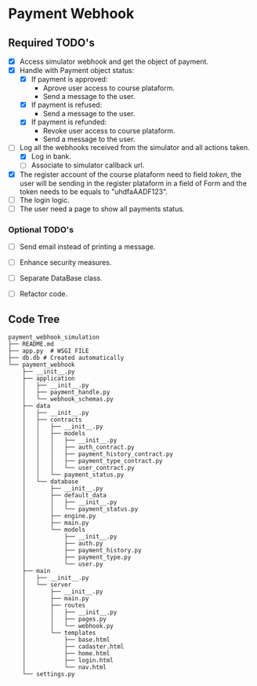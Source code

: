 # Payment Webhook

## Required TODO's

- [x] Access simulator webhook and get the object of payment.
- [x] Handle with Payment object status:
    - [x] If payment is approved:
        - Aprove user access to course plataform.
        - Send a message to the user.
    - [x] If payment is refused:
        - Send a message to the user.
    - [x] If payment is refunded:
        - Revoke user access to course plataform.
        - Send a message to the user.
- [ ] Log all the webhooks received from the simulator and all actions taken.
  - [x] Log in bank.
  - [ ] Associate to simulator callback url.
- [x] The register account of the course plataform need to field *token*, the user will be sending in the register plataform in a field of Form and the token needs to be equals to "uhdfaAADF123".
- [ ] The login logic.
- [ ] The user need a page to show all payments status.

### Optional TODO's

- [ ] Send email instead of printing a message.
- [ ] Enhance security measures.
- [ ] Separate DataBase class.
- [ ] Refactor code.


## Code Tree
```
payment_webhook_simulation
├── README.md
├── app.py  # WSGI FILE
├── db.db # Created automatically
└── payment_webhook
    ├── __init__.py
    ├── application
    │   ├── __init__.py
    │   ├── payment_handle.py
    │   └── webhook_schemas.py
    ├── data
    │   ├── __init__.py
    │   ├── contracts
    │   │   ├── __init__.py
    │   │   ├── models
    │   │   │   ├── __init__.py
    │   │   │   ├── auth_contract.py
    │   │   │   ├── payment_history_contract.py
    │   │   │   ├── payment_type_contract.py
    │   │   │   └── user_contract.py
    │   │   └── payment_status.py
    │   └── database
    │       ├── __init__.py
    │       ├── default_data
    │       │   ├── __init__.py
    │       │   └── payment_status.py
    │       ├── engine.py
    │       ├── main.py
    │       └── models
    │           ├── __init__.py
    │           ├── auth.py
    │           ├── payment_history.py
    │           ├── payment_type.py
    │           └── user.py
    ├── main
    │   ├── __init__.py
    │   └── server
    │       ├── __init__.py
    │       ├── main.py
    │       ├── routes
    │       │   ├── __init__.py
    │       │   ├── pages.py
    │       │   └── webhook.py
    │       └── templates
    │           ├── base.html
    │           ├── cadaster.html
    │           ├── home.html
    │           ├── login.html
    │           └── nav.html
    └── settings.py
```
